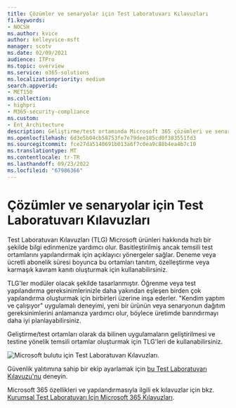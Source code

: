 ```yaml
---
title: Çözümler ve senaryolar için Test Laboratuvarı Kılavuzları
f1.keywords:
- NOCSH
ms.author: kvice
author: kelleyvice-msft
manager: scotv
ms.date: 02/09/2021
audience: ITPro
ms.topic: overview
ms.service: o365-solutions
ms.localizationpriority: medium
search.appverid:
- MET150
ms.collection:
- highpri
- M365-security-compliance
ms.custom:
- Ent_Architecture
description: Geliştirme/test ortamında Microsoft 365 çözümleri ve senaryoları oluşturmak için Test Laboratuvarı Kılavuzlarını kullanın.
ms.openlocfilehash: 6d3e5b04cb58753fe7e79dee185cd0f383551fd3
ms.sourcegitcommit: fce27da5140691b013a6f7c0ea9c88b4ea4b7c10
ms.translationtype: MT
ms.contentlocale: tr-TR
ms.lasthandoff: 09/23/2022
ms.locfileid: "67986366"
---
```

# <a name="test-lab-guides-for-solutions-and-scenarios"></a>Çözümler ve senaryolar için Test Laboratuvarı Kılavuzları

Test Laboratuvarı Kılavuzları (TLG) Microsoft ürünleri hakkında hızlı bir şekilde bilgi edinmenize yardımcı olur. Basitleştirilmiş ancak temsili test ortamlarını yapılandırmak için açıklayıcı yönergeler sağlar. Deneme veya ücretli abonelik süresi boyunca bu ortamları tanıtım, özelleştirme veya karmaşık kavram kanıtı oluşturmak için kullanabilirsiniz. 

TLG'ler modüler olacak şekilde tasarlanmıştır. Öğrenme veya test yapılandırma gereksinimlerinizle daha yakından eşleşen birden çok yapılandırma oluşturmak için birbirleri üzerine inşa ederler. "Kendim yaptım ve çalışıyor" uygulamalı deneyimi, yeni bir ürünün veya senaryonun dağıtım gereksinimlerini anlamanıza yardımcı olur, böylece üretimde barındırmayı daha iyi planlayabilirsiniz.

Geliştirme/test ortamları olarak da bilinen uygulamaların geliştirilmesi ve testine yönelik temsili ortamlar oluşturmak için TLG'leri de kullanabilirsiniz.
  
![Microsoft bulutu için Test Laboratuvarı Kılavuzları.](../media/m365-enterprise-test-lab-guides/cloud-tlg-icon.png)

Güvenlik yalıtımına sahip bir ekip ayarlamak için [bu Test Laboratuvarı Kılavuzu'nu](team-security-isolation-dev-test.md) deneyin.

Microsoft 365 özellikleri ve yapılandırmasıyla ilgili ek kılavuzlar için bkz. [Kurumsal Test Laboratuvarı Için Microsoft 365 Kılavuzları](../enterprise/m365-enterprise-test-lab-guides.md).